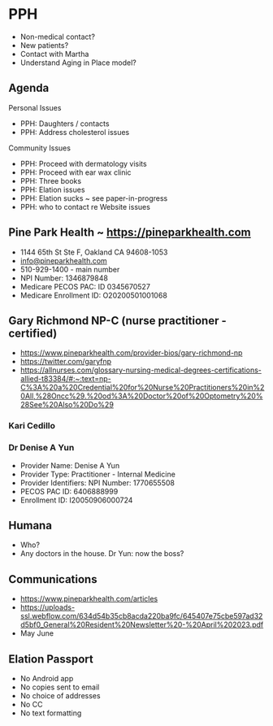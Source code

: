 # PPH

* Non-medical contact?
* New patients?
* Contact with Martha
* Understand Aging in Place model?

## Agenda

Personal Issues

* PPH: Daughters / contacts
* PPH: Address cholesterol issues

Community Issues

* PPH: Proceed with dermatology visits
* PPH: Proceed with ear wax clinic
* PPH: Three books
* PPH: Elation issues
* PPH: Elation sucks ~ see paper-in-progress
* PPH: who to contact re Website issues


## Pine Park Health ~ https://pineparkhealth.com

* 1144 65th St Ste F, Oakland CA 94608-1053
* info@pineparkhealth.com
* 510-929-1400 - main number
* NPI Number: 1346879848
* Medicare PECOS PAC: ID 0345670527
* Medicare Enrollment ID: O20200501001068

## Gary Richmond NP-C (nurse practitioner - certified)

* https://www.pineparkhealth.com/provider-bios/gary-richmond-np
* https://twitter.com/garyfnp
* https://allnurses.com/glossary-nursing-medical-degrees-certifications-allied-t83384/#:~:text=np-C%3A%20a%20Credential%20for%20Nurse%20Practitioners%20in%20All,%28Oncc%29.%20od%3A%20Doctor%20of%20Optometry%20%28See%20Also%20Do%29


### Kari Cedillo

### Dr Denise A Yun

* Provider Name: Denise A Yun
* Provider Type: Practitioner - Internal Medicine
* Provider Identifiers: NPI Number: 1770655508
* PECOS PAC ID: 6406888999
* Enrollment ID: I20050906000724


## Humana

* Who?
* Any doctors in the house. Dr Yun: now the boss?

## Communications

* https://www.pineparkhealth.com/articles
* https://uploads-ssl.webflow.com/634d54b35cb8acda220ba9fc/645407e75cbe597ad32d5bf0_General%20Resident%20Newsletter%20-%20April%202023.pdf
* May June


## Elation Passport

* No Android app
* No copies sent to email
* No choice of addresses
* No CC
* No text formatting

